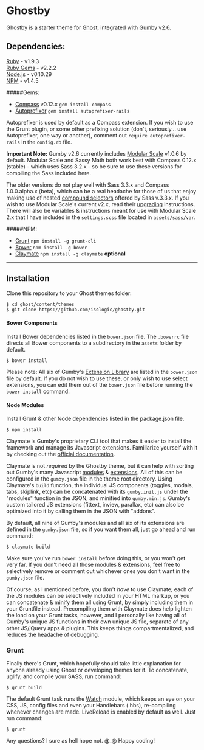 # Ghostby

Ghostby is a starter theme for [Ghost](http://ghost.org), integrated with [Gumby](http://gumbyframework.com) v2.6.

## Dependencies:

[Ruby](http://rubyinstaller.org) - v1.9.3  
[Ruby Gems](http://rubygems.org) - v2.2.2  
[Node.js](http://nodejs.org) - v0.10.29  
[NPM](http://npmjs.org) - v1.4.5  

#####Gems:
+ [Compass](http://compass-style.org) v0.12.x	```gem install compass```  
+ [Autoprefixer](https://github.com/ai/autoprefixer)	```gem install autoprefixer-rails```

Autoprefixer is used by default as a Compass extension. If you wish to use the Grunt plugin, or some other prefixing solution (don't, seriously... use Autoprefixer, one way or another), comment out ```require autoprefixer-rails``` in the ```config.rb``` file.

**Important Note:** Gumby v2.6 currently includes [Modular Scale](https://github.com/Team-Sass/modular-scale) v1.0.6 by default. Modular Scale and Sassy Math both work best with Compass 0.12.x (stable) - which uses Sass 3.2.x - so be sure to use these versions for compiling the Sass included here. 

The older versions do not play well with Sass 3.3.x and Compass 1.0.0.alpha.x (beta), which can be a real headache for those of us that enjoy making use of nested [compound selectors](http://sass-lang.com/documentation/file.SASS_REFERENCE.html#parent-selector) offered by Sass v.3.3.x. If you wish to use Modular Scale's current v2.x, read their [upgrading](https://github.com/Team-Sass/modular-scale#upgrading-from-1x-to-2x) instructions. There will also be variables & instructions meant for use with Modular Scale 2.x that I have included in the ```settings.scss``` file located in ```assets/sass/var```.

#####NPM:
+ [Grunt](http://gruntjs.com)	```npm install -g grunt-cli```  
+ [Bower](http://bower.io)		```npm install -g bower```  
+ [Claymate](http://gumbyframework.com/docs/claymate/)		```npm install -g claymate``` **optional**


---  


## Installation

Clone this repository to your Ghost themes folder:

```$ cd ghost/content/themes```  
```$ git clone https://github.com/isologic/ghostby.git```  

#### Bower Components
Install Bower dependencies listed in the ```bower.json``` file. The ```.bowerrc``` file directs all Bower components to a subdirectory in the ```assets``` folder by default.

``` $ bower install ```

Please note: All six of Gumby's [Extension Library](http://gumbyframework.com/docs/extensions/)  are listed in the ```bower.json``` file by default. If you do not wish to use these, or only wish to use select extensions, you can edit them out of the ```bower.json``` file before running the ```bower install``` command.

#### Node Modules
Install Grunt & other Node dependencies listed in the package.json file.

```$ npm install```

Claymate is Gumby's proprietary CLI tool that makes it easier to install the framework and manage its Javascript extensions. Familiarize yourself with it by checking out the [official documentation](http://gumbyframework.com/docs/claymate/).

Claymate is not *required* by the Ghostby theme, but it can help with sorting out Gumby's many Javascript [modules](http://gumbyframework.com/docs/components/) & [extensions](http://gumbyframework.com/docs/extensions/). All of this can be configured in the ```gumby.json``` file in the theme root directory. Using Claymate's ```build``` function, the individual JS components (toggles, modals, tabs, skiplink, etc) can be concatenated with its ```gumby.init.js``` under the "modules" function in the JSON, and minified into ```gumby.min.js```. Gumby's custom tailored JS extensions (fittext, inview, parallax, etc) can also be optimized into it by calling them in the JSON with "addons".

By default, all nine of Gumby's modules and all six of its extensions are defined in the ```gumby.json``` file, so if you want them all, just go ahead and run command:

```$ claymate build```

Make sure you've run ```bower install``` before doing this, or you won't get very far. If you don't need all those modules & extensions, feel free to selectively remove or comment out whichever ones you don't want in the ```gumby.json``` file.

Of course, as I mentioned before, you don't *have* to use Claymate; each of the JS modules can be selectively included in your HTML markup, or you can concatenate & minify them all using Grunt, by simply including them in your Gruntfile instead. Precompiling them with Claymate does help lighten the load on your Grunt tasks, however, and I personally like having all of Gumby's unique JS functions in their own unique JS file, separate of any other JS/jQuery apps & plugins. This keeps things compartmentalized, and reduces the headache of debugging.

### Grunt

Finally there's Grunt, which hopefully should take little explanation for anyone already using Ghost or developing themes for it. To concatenate, uglify, and compile your SASS, run command:

```$ grunt build```

The default Grunt task runs the [Watch](https://www.npmjs.org/package/grunt-contrib-watch) module, which keeps an eye on your CSS, JS, config files and even your Handlebars (.hbs), re-compiling whenever changes are made. LiveReload is enabled by default as well. Just run command:

```$ grunt```

Any questions? I sure as hell hope not. @_@
Happy coding!